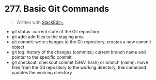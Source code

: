 # 277. Basic Git Commands


> Written with [StackEdit+](https://stackedit.net/).


- git status: current state of the Git repository
- git add: add files to the staging area
- git commit: write changes to the Git repository; creates a new commit object
- git log: history of the changes (commits); current branch name and pointer to the specific commit
- git checkout: checkout commit (SHA1 hash) or branch (name): move files from the Git repository to the working directory, this command updates the working directory




<!--stackedit_data:
eyJoaXN0b3J5IjpbLTUwMjM5MjQ5MiwtMjAyODIzMTcyLC0xOD
kxODM1Mjg1LC00Nzk4ODA5NTJdfQ==
-->